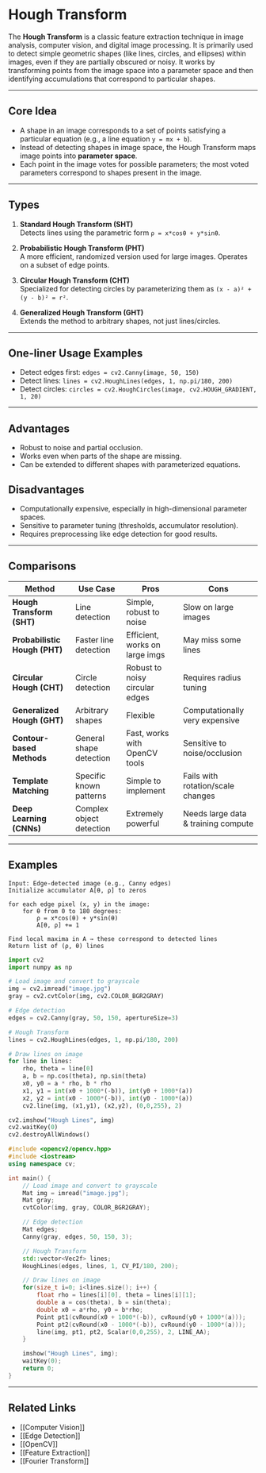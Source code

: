# Hough Transform

The **Hough Transform** is a classic feature extraction technique in image analysis, computer vision, and digital image processing. It is primarily used to detect simple geometric shapes (like lines, circles, and ellipses) within images, even if they are partially obscured or noisy. It works by transforming points from the image space into a parameter space and then identifying accumulations that correspond to particular shapes.

---

## Core Idea
- A shape in an image corresponds to a set of points satisfying a particular equation (e.g., a line equation `y = mx + b`).
- Instead of detecting shapes in image space, the Hough Transform maps image points into **parameter space**.
- Each point in the image votes for possible parameters; the most voted parameters correspond to shapes present in the image.

---

## Types
1. **Standard Hough Transform (SHT)**  
   Detects lines using the parametric form `ρ = x*cosθ + y*sinθ`.
   
2. **Probabilistic Hough Transform (PHT)**  
   A more efficient, randomized version used for large images. Operates on a subset of edge points.

3. **Circular Hough Transform (CHT)**  
   Specialized for detecting circles by parameterizing them as `(x - a)² + (y - b)² = r²`.

4. **Generalized Hough Transform (GHT)**  
   Extends the method to arbitrary shapes, not just lines/circles.

---

## One-liner Usage Examples
- Detect edges first: `edges = cv2.Canny(image, 50, 150)`
- Detect lines: `lines = cv2.HoughLines(edges, 1, np.pi/180, 200)`
- Detect circles: `circles = cv2.HoughCircles(image, cv2.HOUGH_GRADIENT, 1, 20)`

---

## Advantages
- Robust to noise and partial occlusion.  
- Works even when parts of the shape are missing.  
- Can be extended to different shapes with parameterized equations.

## Disadvantages
- Computationally expensive, especially in high-dimensional parameter spaces.  
- Sensitive to parameter tuning (thresholds, accumulator resolution).  
- Requires preprocessing like edge detection for good results.

---

## Comparisons

| Method                     | Use Case                           | Pros                           | Cons                                |
|-----------------------------|------------------------------------|--------------------------------|-------------------------------------|
| **Hough Transform (SHT)**   | Line detection                     | Simple, robust to noise        | Slow on large images                |
| **Probabilistic Hough (PHT)** | Faster line detection              | Efficient, works on large imgs | May miss some lines                 |
| **Circular Hough (CHT)**    | Circle detection                   | Robust to noisy circular edges | Requires radius tuning              |
| **Generalized Hough (GHT)** | Arbitrary shapes                   | Flexible                       | Computationally very expensive      |
| **Contour-based Methods**   | General shape detection            | Fast, works with OpenCV tools  | Sensitive to noise/occlusion        |
| **Template Matching**       | Specific known patterns            | Simple to implement            | Fails with rotation/scale changes   |
| **Deep Learning (CNNs)**    | Complex object detection           | Extremely powerful             | Needs large data & training compute |

---

## Examples

```vbnet
Input: Edge-detected image (e.g., Canny edges)
Initialize accumulator A[θ, ρ] to zeros

for each edge pixel (x, y) in the image:
    for θ from 0 to 180 degrees:
        ρ = x*cos(θ) + y*sin(θ)
        A[θ, ρ] += 1

Find local maxima in A → these correspond to detected lines
Return list of (ρ, θ) lines
```

```python
import cv2
import numpy as np

# Load image and convert to grayscale
img = cv2.imread("image.jpg")
gray = cv2.cvtColor(img, cv2.COLOR_BGR2GRAY)

# Edge detection
edges = cv2.Canny(gray, 50, 150, apertureSize=3)

# Hough Transform
lines = cv2.HoughLines(edges, 1, np.pi/180, 200)

# Draw lines on image
for line in lines:
    rho, theta = line[0]
    a, b = np.cos(theta), np.sin(theta)
    x0, y0 = a * rho, b * rho
    x1, y1 = int(x0 + 1000*(-b)), int(y0 + 1000*(a))
    x2, y2 = int(x0 - 1000*(-b)), int(y0 - 1000*(a))
    cv2.line(img, (x1,y1), (x2,y2), (0,0,255), 2)

cv2.imshow("Hough Lines", img)
cv2.waitKey(0)
cv2.destroyAllWindows()
```

```cpp
#include <opencv2/opencv.hpp>
#include <iostream>
using namespace cv;

int main() {
    // Load image and convert to grayscale
    Mat img = imread("image.jpg");
    Mat gray;
    cvtColor(img, gray, COLOR_BGR2GRAY);

    // Edge detection
    Mat edges;
    Canny(gray, edges, 50, 150, 3);

    // Hough Transform
    std::vector<Vec2f> lines;
    HoughLines(edges, lines, 1, CV_PI/180, 200);

    // Draw lines on image
    for(size_t i=0; i<lines.size(); i++) {
        float rho = lines[i][0], theta = lines[i][1];
        double a = cos(theta), b = sin(theta);
        double x0 = a*rho, y0 = b*rho;
        Point pt1(cvRound(x0 + 1000*(-b)), cvRound(y0 + 1000*(a)));
        Point pt2(cvRound(x0 - 1000*(-b)), cvRound(y0 - 1000*(a)));
        line(img, pt1, pt2, Scalar(0,0,255), 2, LINE_AA);
    }

    imshow("Hough Lines", img);
    waitKey(0);
    return 0;
}
```

---

## Related Links
- [[Computer Vision]]
- [[Edge Detection]]
- [[OpenCV]]
- [[Feature Extraction]]
- [[Fourier Transform]]
